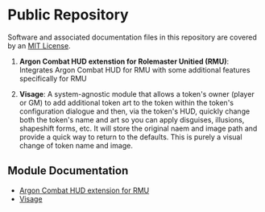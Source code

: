 # Public Repository

Software and associated documentation files in this repository are covered by an [MIT License](LICENSE.md).

1. **Argon Combat HUD extenstion for Rolemaster Unitied (RMU)**: Integrates Argon Combat HUD for RMU with some additional features specifically for RMU

2. **Visage**: A system-agnostic module that allows a token's owner (player or GM) to add additional token art to the token within the token's configuration dialogue and then, via the token's HUD, quickly change both the token's name and art so you can apply disguises, illusions, shapeshift forms, etc. It will store the original naem and image path and provide a quick way to return to the defaults. This is purely a visual change of token name and  image.

## Module Documentation

*   [Argon Combat HUD extension for RMU](argon-combat-hud-rmu.md)
*   [Visage](visage.md)
